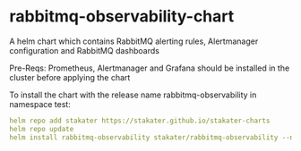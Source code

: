 # rabbitmq-observability-chart
A helm chart which contains RabbitMQ alerting rules, Alertmanager configuration and RabbitMQ dashboards

Pre-Reqs: Prometheus, Alertmanager and Grafana should be installed in the cluster before applying the chart

To install the chart with the release name rabbitmq-observability in namespace test:

```yaml
helm repo add stakater https://stakater.github.io/stakater-charts
helm repo update
helm install rabbitmq-observability stakater/rabbitmq-observability --namespace test
```
